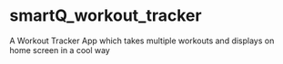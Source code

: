 # smartQ_workout_tracker
A Workout Tracker App which takes multiple workouts and displays on home screen in a cool way

